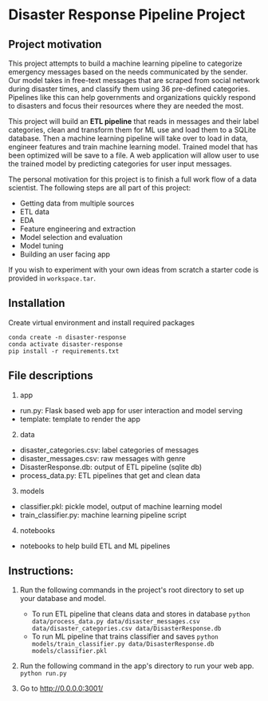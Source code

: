 # Disaster Response Pipeline Project

## Project motivation
This project attempts to build a machine learning pipeline to categorize emergency messages based on the needs communicated by the sender. Our model takes in free-text messages that are scraped from social network during disaster times, and classify them using 36 pre-defined categories. Pipelines like this can help governments and organizations quickly respond to disasters and focus their resources where they are needed the most.

This project will build an **ETL pipeline** that reads in messages and their label categories, clean and transform them for ML use and load them to a SQLite database. Then a machine learning pipeline will take over to load in data, engineer features and train machine learning model. Trained model that has been optimized will be save to a file. A web application will allow user to use the trained model by predicting categories for user input messages.

The personal motivation for this project is to finish a full work flow of a data scientist. The following steps are all part of this project:
* Getting data from multiple sources
* ETL data
* EDA
* Feature engineering and extraction
* Model selection and evaluation
* Model tuning
* Building an user facing app

If you wish to experiment with your own ideas from scratch a starter code is provided in `workspace.tar`.

## Installation
Create virtual environment and install required packages
```
conda create -n disaster-response
conda activate disaster-response
pip install -r requirements.txt
```


## File descriptions
1. app
  * run.py: Flask based web app for user interaction and model serving
  * template: template to render the app
2. data
  * disaster_categories.csv: label categories of messages
  * disaster_messages.csv: raw messages with genre
  * DisasterResponse.db: output of ETL pipeline (sqlite db)
  * process_data.py: ETL pipelines that get and clean data
3. models
  * classifier.pkl: pickle model, output of machine learning model
  * train_classifier.py: machine learning pipeline script
4. notebooks
  * notebooks to help build ETL and ML pipelines

## Instructions:
1. Run the following commands in the project's root directory to set up your database and model.

    - To run ETL pipeline that cleans data and stores in database
        `python data/process_data.py data/disaster_messages.csv data/disaster_categories.csv data/DisasterResponse.db`
    - To run ML pipeline that trains classifier and saves
        `python models/train_classifier.py data/DisasterResponse.db models/classifier.pkl`

2. Run the following command in the app's directory to run your web app.
    `python run.py`

3. Go to http://0.0.0.0:3001/
